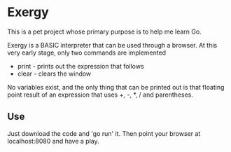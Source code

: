 Exergy
======

This is a pet project whose primary purpose is to help me learn Go.

Exergy is a BASIC interpreter that can be used through a browser. At this very early stage, only two commands are implemented

* print - prints out the expression that follows
* clear - clears the window

No variables exist, and the only thing that can be printed out is that floating point result of an expression that uses +, -, *, / and parentheses. 

Use
---

Just download the code and 'go run' it. Then point your browser at localhost:8080 and have a play.
